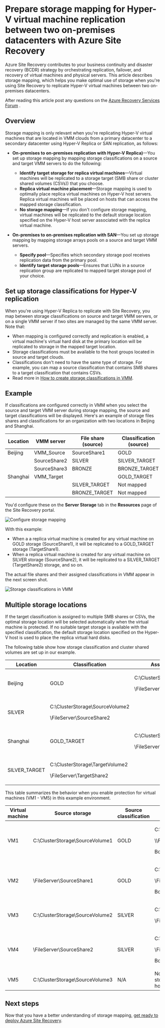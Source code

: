 <properties
	pageTitle="Map storage in Azure Site Recovery for Hyper-V virtual machine replication between on-premises datacenters | Windows Azure"
	description="Prepare storage mapping for Hyper-V virtual machine replication between two on-premises datacenters with Azure Site Recovery."
	services="site-recovery"
	documentationCenter=""
	authors="rayne-wiselman"
	manager="jwhit"
	editor=""/>

<tags
	ms.service="site-recovery"
	ms.date="12/14/2015"
	wacn.date=""/>


# Prepare storage mapping for Hyper-V virtual machine replication between two on-premises datacenters with Azure Site Recovery


Azure Site Recovery contributes to your business continuity and disaster recovery (BCDR) strategy by orchestrating replication, failover, and recovery of virtual machines and physical servers. This article describes storage mapping, which helps you make optimal use of storage when you're using Site Recovery to replicate Hyper-V virtual machines between two on-premises datacenters.

After reading this article post any questions on the [Azure Recovery Services <!-- deleted by customization Forum](https://social.msdn.microsoft.com/forums/azure/home?forum=hypervrecovmgr) --><!-- keep by customization: begin --> Forum](https://social.msdn.microsoft.com/Forums/zh-CN/home?forum=hypervrecovmgr) <!-- keep by customization: end -->.

## Overview

Storage mapping is only relevant when you're replicating Hyper-V virtual machines that are located in VMM clouds from a primary datacenter to a secondary datacenter using Hyper-V Replica or SAN replication, as follows:


- **On-premises to on-premises replication with Hyper-V Replica)**—You set up storage mapping by mapping storage classifications on a source and target VMM servers to do the following:

	- **Identify target storage for replica virtual machines**—Virtual machines will be replicated to a storage target (SMB share or cluster shared volumes (CSVs)) that you choose.
	- **Replica virtual machine placement**—Storage mapping is used to optimally place replica virtual machines on Hyper-V host servers. Replica virtual machines will be placed on hosts that can access the mapped storage classification.
	- **No storage mapping**—If you don't configure storage mapping, virtual machines will be replicated to the default storage location specified on the Hyper-V host server associated with the replica virtual machine.

- **On-premises to on-premises replication with SAN**—You set up storage mapping by mapping storage arrays pools on a source and target VMM servers.
	- **Specify pool**—Specifies which secondary storage pool receives replication data from the primary pool.
	- **Identify target storage pools**—Ensures that LUNs in a source replication group are replicated to mapped target storage pool of your choice.

## Set up storage classifications for Hyper-V replication

When you're using Hyper-V Replica to replicate with Site Recovery,  you map between storage classifications on source and target VMM servers, or on a single VMM server if two sites are managed by the same VMM server. Note that:

- When mapping is configured correctly and replication is enabled, a virtual machine's virtual hard disk at the primary location will be replicated to storage in the mapped target location.
- Storage classifications must be available to the host groups located in source and target clouds.
- Classifications don't need to have the same type of storage. For example, you can map a source classification that contains SMB shares to a target classification that contains CSVs.
- Read more in [How to create storage classifications in VMM](https://technet.microsoft.com/zh-cn/library/gg610685.aspx).

## Example

If classifications are configured correctly in VMM when you select the source and target VMM server during storage mapping, the source and target classifications will be displayed. Here's an example of storage files shares and classifications for an organization with two locations in Beijing and Shanghai.

**Location** | **VMM server** | **File share (source)** | **Classification (source)** | **Mapped to** | **File share (target)**
---|---|--- |---|---|---
Beijing | VMM_Source| SourceShare1 | GOLD | GOLD_TARGET | TargetShare1
 |  | SourceShare2 | SILVER | SILVER_TARGET | TargetShare2
 | | SourceShare3 | BRONZE | BRONZE_TARGET | TargetShare3
Shanghai | VMM_Target |  | GOLD_TARGET | Not mapped |
| | | SILVER_TARGET | Not mapped |
 | | | BRONZE_TARGET | Not mapped

You'd configure these on the **Server Storage** tab in the **Resources** page of the Site Recovery portal.

<!-- deleted by customization
![Configure storage mapping](./media/site-recovery-storage-mapping/storage-mapping1.png)
-->
<!-- keep by customization: begin -->
![Configure storage mapping](./media/site-recovery-storage-mapping/StorageMapping1.png)
<!-- keep by customization: end -->

With this example:
- When a a replica virtual machine is created for any virtual machine on GOLD storage (SourceShare1), it will be replicated to a GOLD_TARGET storage (TargetShare1).
- When a replica virtual machine is created for any virtual machine on SILVER storage (SourceShare2), it will be replicated to a SILVER_TARGET (TargetShare2) storage, and so on.

The actual file shares and their assigned classifications in VMM appear in the next screen shot.

<!-- deleted by customization
![Storage classifications in VMM](./media/site-recovery-storage-mapping/storage-mapping2.png)
-->
<!-- keep by customization: begin -->
![Storage classifications in VMM](./media/site-recovery-storage-mapping/StorageMapping2.png)
<!-- keep by customization: end -->

## Multiple storage locations

If the target classification is assigned to multiple SMB shares or CSVs, the optimal storage location will be selected automatically when the virtual machine is protected. If no suitable target storage is available with the specified classification, the default storage location specified on the Hyper-V host is used to place the replica virtual hard disks.

The following table show how storage classification and cluster shared volumes are set up in our example.

**Location** | **Classification** | **Associated storage**
---|---|---
Beijing | GOLD | <p>C:\ClusterStorage\SourceVolume1</p><p>\\FileServer\SourceShare1</p>
 | SILVER | <p>C:\ClusterStorage\SourceVolume2</p><p>\\FileServer\SourceShare2</p>
Shanghai | GOLD_TARGET | <p>C:\ClusterStorage\TargetVolume1</p><p>\\FileServer\TargetShare1</p>
 | SILVER_TARGET| <p>C:\ClusterStorage\TargetVolume2</p><p>\\FileServer\TargetShare2</p>

This table summarizes the behavior when you enable protection for virtual machines (VM1 - VM5) in this example environment.

**Virtual machine** | **Source storage** | **Source classification** | **Mapped target storage**
---|---|---|---
VM1 | C:\ClusterStorage\SourceVolume1 | GOLD | <p>C:\ClusterStorage\SourceVolume1</p><p>\\\FileServer\SourceShare1</p><p>Both GOLD_TARGET</p>
VM2 | \\FileServer\SourceShare1 | GOLD | <p>C:\ClusterStorage\SourceVolume1</p><p>\\FileServer\SourceShare1</p> <p>Both GOLD_TARGET</p>
VM3 | C:\ClusterStorage\SourceVolume2 | SILVER | <p>C:\ClusterStorage\SourceVolume2</p><p>\FileServer\SourceShare2</p>
VM4 | \FileServer\SourceShare2 | SILVER |<p>C:\ClusterStorage\SourceVolume2</p><p>\\FileServer\SourceShare2</p><p>Both SILVER_TARGET</p>
VM5 | C:\ClusterStorage\SourceVolume3 | N/A | No mapping, so the default storage location of the Hyper-V host is used

## Next steps

Now that you have a better understanding of storage mapping, [get ready to deploy Azure Site Recovery](/documentation/articles/site-recovery-best-practices).
